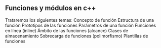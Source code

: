 ## Funciones y módulos en c++

Trataremos los siguientes temas:
  Concepto de función
  Estructura de una función
  Prototipos de las funciones
  Parámetros de una función
  Funciones en línea (inline)
  Ámbito de las funciones (alcance)
  Clases de almacenamiento
  Sobrecarga de funciones (polimorfismo)
  Plantillas de funciones

